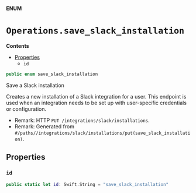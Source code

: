 **ENUM**

# `Operations.save_slack_installation`

**Contents**

- [Properties](#properties)
  - `id`

```swift
public enum save_slack_installation
```

Save a Slack installation

Creates a new installation of a Slack integration for a user. This endpoint is used when an integration needs to be set up with user-specific credentials or configuration.

- Remark: HTTP `PUT /integrations/slack/installations`.
- Remark: Generated from `#/paths//integrations/slack/installations/put(save_slack_installation)`.

## Properties
### `id`

```swift
public static let id: Swift.String = "save_slack_installation"
```
